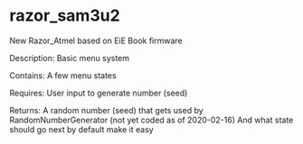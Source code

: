 # razor_sam3u2
New Razor_Atmel based on EiE Book firmware

Description:
  Basic menu system
  
Contains:
  A few menu states

Requires:
  User input to generate number (seed)
  
Returns:
  A random number (seed) that gets used by RandomNumberGenerator (not yet coded as of 2020-02-16)
  And what state should go next by default make it easy
